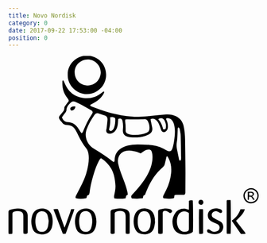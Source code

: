 ```yaml
---
title: Novo Nordisk
category: 0
date: 2017-09-22 17:53:00 -04:00
position: 0
---
```


<svg version="1.1"  xmlns="http://www.w3.org/2000/svg" xmlns:xlink="http://www.w3.org/1999/xlink" x="0px" y="0px"
	 viewBox="0 0 360 257" style="enable-background:new 0 0 360 257;" xml:space="preserve">
<g id="lgObK1.tif">
<g>
<path d="M116,199.9c-1.2,0.6-2,1-2.7,1.4c-0.4,1.2-0.7,2.3-1,3.4c-3.5,1.3-13.1,1.3-15.4,0c-0.7-1.7,0.1-3.1,0.9-4.6
			c2.8-5.4,5.7-10.8,8.4-16.3c4.2-8.6,7.2-17.6,8.7-27.1c0.8-5.5,1.2-11,0.2-16.5c-0.5-2.6-1.4-5.1-3.1-7.2
			c-4.5-5.6-8-11.8-11.2-18.2c-1.3-2.7-2.6-5.3-4.1-8c-2.7-4.9-6.9-7.4-12.5-7.4c-2.8,0-5.2-0.8-6.8-3.3c-0.5-0.9-1.3-1.5-2-2.3
			c-0.7-0.9-1.4-1.7-1.9-2.7c-1-1.8-0.9-3.6,0.5-5.2c1.5-1.7,3-3.5,4.4-5.3c1.3-1.6,2.2-3.3,2.1-5.6c-0.1-1.2,0.8-2.5,1.6-3.6
			c1.5-2.2,3.2-4.4,4.8-6.4c-0.1-1.9-1.1-3.2-2.1-4.5c-5.5-6.6-7.4-14.4-7.1-22.8c0-0.9-0.2-1.9,1-2.5c1.2,0.8,1.5,2.2,2,3.4
			c1.5,3.6,3.3,6.9,5.6,10c4,5.2,9.1,8.9,15.5,10.6c7.4,2.1,14.7,2.4,22.1-0.1c4.2-1.4,7.7-4,11.2-6.6c0.8-0.6,1.5-1.5,2.8-0.9
			c0,1.5-0.7,2.6-1.4,3.8c-3.8,6.4-9.6,10.4-16.1,13.7c-1,0.5-1.9,1-2.8,1.6c0.2,1.5,1.3,1.8,2.2,2.1c4.5,1.7,9,3.5,13.6,5.1
			c9.5,3.3,19.2,5.9,29.1,7.6c4.9,0.8,9.9,1.3,14.9,1.8c3.4,0.3,6.8,0.5,10.2,0.3c6.2-0.3,12.4-0.7,18.6-1.3
			c6.9-0.6,13.9-1.5,20.8-2c4.8-0.3,9.5,0.3,13.9,2.4c5.9,2.8,9.6,7.5,11.1,13.8c1.5,6.5,2.1,13.1,2.2,19.7
			c0.2,13.7,0.4,27.4,0.5,41.1c0.1,11.6-0.1,23.2-0.1,34.7c0,1.4,0.1,2.8-1.5,4c-0.6,0-1.5,0-2.4,0c-2.9,0-5.8,0-8.7,0
			c-1,0-2,0.2-2.8,0.3c-1,1.5,0.1,3.4-1.5,4.5c-3.7,1-12.5,0.9-14.8-0.1c-0.9-1.4-0.4-2.7,0.3-4.1c1.2-2.5,2.6-5,3.8-7.5
			c3.7-7.8,6.3-16,7.1-24.6c0.7-7.5-0.2-14.8-3.9-21.5c-0.4-0.7-0.9-1.5-1.4-2.2c-0.1-0.2-0.4-0.3-0.7-0.6c-1.1,1.5-1.1,3.2-1.5,4.8
			c-0.6,2.2-1,4.5-1.6,6.7c-0.5,1.8-1.4,3.2-2.8,4.4c-11.7,10-19.1,22.8-24.6,37c-0.3,0.7-0.5,1.4-0.8,2.1c-0.1,0.2-0.3,0.4-0.4,0.8
			c-0.7,0.4-1.5,0.9-2.2,1.3c-0.3,1.2-0.5,2.4-0.8,3.6c-5.4,0.8-10.6,0.6-15.7,0.3c-1.4-2.3-1.4-3.3,0.3-5.3
			c1.5-1.8,3.1-3.4,4.6-5.1c5.9-6.6,11.5-13.5,16-21.1c4.1-7.1,7.4-14.6,8.4-22.8c0.5-4.2,0.6-8.3-0.6-12.4
			c-0.9-2.9-2.1-3.8-5.2-3.6c-2.7,0.2-4.9,1.4-7,2.8c-1.3,0.8-2.5,1.7-3.8,2.7c-3.5-1.9-7.2-2.9-10.9-3.5c-4-0.7-7.9-0.9-11.9,0.3
			c-5.6,1.7-8.7,5.8-9.8,11.3c-0.5,2.5-0.2,4.9,0.3,7.3c1.7,7.4,4.5,14.4,7.2,21.5c2.4,6.1,4.6,12.3,6,18.7c0.3,1.2,0.4,2.5,0.5,3.6
			c-0.9,0.6-1.5,1.1-2.3,1.7c-0.2,1-0.5,2.2-0.9,3.7c-5.4,0.9-10.7,0.7-16,0.2c-1-1.9-0.6-3.3-0.3-4.8c1-4.7,2-9.3,1.7-14.1
			c-0.5-8.3-1.8-16.4-5.9-23.8c-3.5-6.1-8.3-10.9-14.1-14.8c-0.2-0.1-0.5-0.2-0.8-0.3c-1.7,1.1-2.5,2.9-3.4,4.6
			c-2.7,5.2-4.6,10.6-6.4,16.1c-2.5,7.8-4.5,15.7-5.9,23.7c-0.3,1.8-0.4,3.5-0.7,5.3C116.5,198.1,116.2,199.1,116,199.9z M204.6,91
			c0.1,0.8,0.1,1.5,0.2,2.1c0.7,3.4,1.5,6.8,2.1,10.2c0.7,4-0.6,7.3-4.3,9.3c-1.8,1-3.6,1.9-5.6,2.5c-6.9,2.3-14,2.5-21.2,2
			c-1.7-0.1-3.4-0.5-5-1c-3.9-1.2-6-4.1-6.1-8.2c0-1.3,0.1-2.5,0.2-3.8c0.3-3.5,0-7-0.7-10.4c-0.7-3.1-2.8-4.1-6.1-3
			c-0.1,0.4-0.2,0.9-0.2,1.4c-0.2,2.1-0.2,4.2-0.5,6.3c-0.4,3.4-1.4,6.7-3.6,9.4c-2.2,2.8-5.1,4.2-8.6,4.1c-2.9,0-4.9-2.4-4.4-5.3
			c0.2-1,0.5-2,0.6-3c0.5-3.9,0.9-7.8,1.2-11.6c0.2-3-1-5.3-4.1-6.3c-2.9-1-5.8-1.9-8.7-2.8c-2.7-0.9-4.6,0.1-6.1,2.3
			c-4.4,6.3-8.2,12.9-10.9,20.1c-1.5,4-2,8.1-1.1,12.3c1.5,7.2,5.7,12.6,12,16.4c9,5.4,17.7,11.2,26,17.6c0.6,0.5,1.4,0.8,2,1.1
			c1.4-1,1.1-2.1,1.2-3.2c0.2-5.4,2-10.2,6-13.9c3.8-3.4,8.3-5.6,13.3-6.7c4.8-1,9.6-1.5,14.4-1.4c5.1,0,10.2,0.3,15.3,0.5
			c7.5,0.3,14.6,2.1,21.3,5.6c1.9,1,3.7,2.1,5.6,3c3,1.4,5.4,0.6,6.7-2.4c0.7-1.4,1.1-3,1.5-4.6c1.2-4.5,1.7-9.2,2.2-13.8
			c0.4-4.4,0.6-8.8-0.1-13.2c-0.4-2.8-1-5.5-2.4-8c-1.6-2.8-3.9-4.7-7.3-4.9c-1-0.1-2.1-0.1-2.6,1.2c0.2,0.5,0.4,1.1,0.7,1.6
			c1.7,3.4,2.2,7.1,1.9,10.9c-0.2,2.1-1.1,3.9-2.8,5.2c-2.8,2.2-5.8,1.1-6.9-2.2c-1.1-3.1-2.2-6.3-3.6-9.2c-0.9-1.8-2.2-3.5-3.7-4.8
			C210.4,90.5,207.9,89.6,204.6,91z M77.1,88.5c1.9,4.7,4.4,6.6,8.7,6.8c5.9,0.3,10.4,2.8,13.7,7.6c1.4,2,2.7,4.1,4.1,6.2
			c0.5,0.7,1.1,1.4,1.7,2.1c1.7-0.7,2-2.1,2.5-3.3c3.3-8.3,7.2-16.3,12.2-23.8c0.7-1.1,1.4-2.2,1.2-3.5c-0.5-1.4-1.6-2.1-2.8-2.8
			c-4-2.2-8-4.5-12-6.7c-3.2-1.7-6.5-3.4-9.8-4.9c-1.9-0.9-4.1-1.2-5.8,0.3c-3.5,3-6.8,6.3-7.2,11.3c-0.1,1.6-0.8,2.9-1.8,4.1
			c-1.1,1.3-2.1,2.7-3.1,4.1C78,86.7,77.6,87.7,77.1,88.5z M168.2,91.6c-0.1,1.1-0.3,1.8-0.2,2.5c0.6,4.1,0.8,8.3,0.7,12.5
			c-0.1,2.7,0.2,4.4,4.1,5.9c0.8,0.3,1.6,0.5,2.4,0.7c8.1,1.3,15.9,0.5,23.5-2.5c2.6-1,3.9-2.9,4.2-5.6c0.4-3.9-0.5-7.6-2.3-11.1
			c-1-2-2.7-3-5-2.9c-1.3,0.1-2.5,0.2-3.8,0.2c-3.7,0.1-7.5,0.2-11.2,0.2c-3.3,0-6.6-0.3-9.9-0.3C170,91.2,169.2,91.4,168.2,91.6z
			 M244.4,102.8c-1.2,1.5-0.8,3-0.9,4.5c-0.2,4.1-0.3,8.3-0.6,12.4c-0.2,3-1,5.9-1,8.8c0,2.5,0.5,5.1,1,7.6
			c0.8,4.2,1.7,8.3,2.5,12.5c0.2,1,0.4,2,1.6,2.2c1.3-0.4,1.4-1.5,1.4-2.5c0.1-1.3,0.1-2.6,0-3.8c-0.1-9.9-0.2-19.7-0.5-29.6
			c-0.1-3.1-0.9-6.2-1.4-9.3C246.3,104.5,245.9,103.4,244.4,102.8z M144.8,106.2c1.4,2,2.6,2.3,4.2,1.3c1.5-1,2.3-2.5,3-4.1
			c1.6-3.9,1.8-8.1,1.8-12.3c0-0.6-0.4-1.3-0.5-1.8c-2.2-1.3-4.3-1.6-7-0.9C147.1,94.4,146.2,100.3,144.8,106.2z M215.6,91.2
			c3.9,4.1,5.9,9.1,7,14.3c2.5,0.7,3.8-0.1,4-2.3c0.1-1.6,0.3-3.3-0.1-4.8c-0.5-2.1-1.2-4.3-2.3-6.1
			C222.4,89.2,218.5,88.7,215.6,91.2z"/>
<path d="M85.4,27.1C85,12.1,97.7-0.4,112.9-0.4c15,0,27.7,11.6,27.7,27.6C140.7,42.6,128.2,55,113,55
			C97.3,54.9,84.9,41.6,85.4,27.1z M132.9,23.8C132.6,12,122.7,5,114.1,5.2c-10.4,0.2-18.9,8.3-18.7,18.6
			c0.1,10.9,8.3,18.7,18.6,18.8C125,42.6,132.6,34,132.9,23.8z"/>
<path d="M259.7,221.5c0-4.6,0-8.8,0-13c1.9-1,3.7-0.6,5.5-0.4c0.6,1.9,0.8,40.5,0.2,45.1c-0.7,0.5-1.6,1.4-2.7,1.8
			c-5.2,2.2-10.5,2.7-15.9,1c-4.4-1.4-7.6-4.2-9.2-8.5c-2.7-7.7-2.2-15,2.8-21.8c3.9-5.2,11.3-7.4,17.6-4.7
			C258.5,221,258.9,221.1,259.7,221.5z M259.7,226.3c-4.1-3.9-10.6-3.3-14,0.9c-4.6,5.7-4,16.5-0.3,21.7c2.7,3.8,7.1,5.2,11.5,3.8
			c2.1-0.7,2.7-1.4,2.8-3.7c0-2.3,0-4.6,0-6.9C259.7,236.8,259.7,231.6,259.7,226.3z"/>
<path d="M211.1,238.4c-0.5,3-0.7,6.1-1.6,9c-2,6.3-5.9,8.6-12,9.3c-2.9,0.4-5.8-0.2-8.5-1.1c-3.1-1-5.1-3.3-6.5-6.1
			c-2.2-4.7-2.7-9.6-2.1-14.7c0.3-2.6,1-5.1,2.1-7.6c2.9-6.2,9.6-8.3,15.1-7.6c8.6,1.1,12.2,7.2,13.1,14.6c0.2,1.3,0,2.7,0,4.1
			C210.8,238.4,210.9,238.4,211.1,238.4z M186.1,238.2c-0.2,3.5,0.3,6.9,1.8,10.2c1.4,2.9,3.6,4.7,6.9,4.8c3.5,0.2,6.2-1.1,7.8-4.2
			c0.6-1.1,1.1-2.3,1.4-3.5c0.4-1.6,0.5-3.4,0.7-5c0.5-3.9,0-7.8-1.4-11.5c-1.3-3.5-4-5.4-7.5-5.4c-4.1-0.1-6.6,1.6-8.2,5.3
			C186.3,231.7,186,234.9,186.1,238.2z"/>
<path d="M111,257c-1.8-0.3-3.7-0.5-5.5-1c-3.9-1.1-6.6-3.7-7.9-7.4c-2.3-6.5-2.4-13.2-0.2-19.7c2.2-6.5,8.8-10,15.6-9.2
			c6.6,0.8,10.9,4.5,12.6,11c1.5,5.7,1.5,11.5-0.5,17c-2.1,5.9-5.4,8.2-12.3,9.1c-0.6,0.1-1.2,0-1.8,0C111,256.8,111,256.9,111,257z
			 M101.8,238.3c0.1,3.6,0.4,7.1,2,10.4c1.4,2.8,3.6,4.4,6.9,4.5c4.3,0.1,7-1.6,8.4-5.6c0.7-2.1,1.2-4.4,1.4-6.7
			c0.5-4.1,0-8.2-1.4-12.1c-1.3-3.6-4.2-5.4-8.1-5.4c-3.7,0-6.5,2-7.7,5.5C102.2,232,101.8,235.1,101.8,238.3z"/>
<path d="M48.1,257c-1.7-0.3-3.4-0.4-5-0.9c-3.9-1.1-6.8-3.5-8.2-7.4c-2.4-6.3-2.4-12.8-0.5-19.2c2.1-7.1,8.9-10.7,15.9-9.8
			c7.4,1,12,5.7,13.1,13.5c0.6,3.9,0.5,7.8-0.3,11.6C61.4,252.7,56.8,256.7,48.1,257z M58,237.3c-0.4-2.2-0.9-5.2-1.7-8.1
			c-0.4-1.7-1.4-3.1-2.8-4.1c-4.1-3-11.2-1.9-13.2,4.1c-1.4,4.1-1.7,8.3-1.2,12.6c0.3,2.3,0.9,4.7,1.8,6.9c1.3,3.1,3.8,4.6,7.3,4.6
			c3.5,0,6-1.5,7.6-4.6C57.5,245.3,57.6,241.7,58,237.3z"/>
<path d="M174.3,255.8c-1.9,0.6-3.5,0.5-5.4,0c-0.1-1.1-0.2-2.1-0.2-3.1c0-7,0-14,0-21c0-1.1-0.1-2.2-0.3-3.3
			c-0.4-2.7-2-4.3-4.6-4.8c-2.6-0.5-5.3-0.5-7.8,0.3c-1.2,0.3-2.3,0.8-3,2.3c0,9.5,0,19.2,0,29c-1.7,1.6-3.5,0.8-5,0.8
			c-1.3-0.8-1-1.9-1-2.9c0-7.7,0-15.3,0-23c0-1.6,0-3.2,0-4.9c0-2.4,0.7-3.5,3-4.1c5.3-1.4,10.7-2.3,16.1-1.1
			c3.3,0.7,6.3,1.9,7.7,5.2c0.4,1.1,0.7,2.3,0.7,3.5c0.1,8.5,0,17,0,25.6C174.4,254.8,174.3,255.2,174.3,255.8z"/>
<path d="M27.4,255.4c-1.7,1.3-3.5,0.8-5.6,0.4c-0.1-1.1-0.2-2.1-0.2-3.1c0-7.2,0-14.5,0-21.7c0-1.1-0.1-2.2-0.4-3.3
			c-0.5-2-1.9-3.2-3.8-3.7c-2.8-0.8-5.6-0.8-8.3,0c-2.6,0.7-3.2,1.5-3.2,4.2c0,8.2,0,16.3,0,24.5c0,1-0.1,2-0.1,3
			c-1.8,1-3.5,0.5-5.3,0.5c-0.1-0.9-0.3-1.6-0.3-2.4c0-9.5,0-19.1,0-28.6c0-2.3,0.6-3.2,2.7-3.8c5.8-1.7,11.6-2.5,17.6-0.9
			c4.6,1.3,7.2,4.3,7.3,9c0.1,8.3,0,16.7,0,25C27.6,254.7,27.5,255,27.4,255.4z"/>
<path d="M285.9,250.8c1.2-1.4,2.5-1.3,3.8-0.5c0.7,0.4,1.4,1,2.1,1.4c2.6,1.7,5.4,2,8.3,0.7c2.1-0.9,3.4-2.4,3.7-4.8
			c0.2-2.4-0.8-4.1-2.8-5.3c-1.4-0.8-2.9-1.4-4.4-2c-2.6-1.2-5.1-2.3-7.2-4.3c-3.3-3-4-10.9,1.7-14.4c4.5-2.7,9.2-2.6,14-0.8
			c1.3,0.5,2.4,1.4,2.4,3c0,1.7-1,2.6-2.6,2.2c-0.9-0.2-1.7-0.7-2.5-1.2c-1.9-1.2-4-1.5-6.1-0.9c-3.9,1.1-5.1,5.7-2.2,8.5
			c1.1,1,2.5,1.7,3.9,2.4c2.3,1.3,4.8,2.3,7,3.6c5.8,3.4,5.1,12.4,0.3,15.7c-1.9,1.3-4,2-6.2,2.3c-3.6,0.5-7.1,0-10.5-1.5
			C286.3,254.2,285.7,253.2,285.9,250.8z"/>
<path d="M82.3,256c-1.5,0-2.6,0-3.9,0c-4.5-11.7-8.9-23.3-13.5-35.1c2.2-0.9,4.2-0.4,6.4-0.4c3.3,8.6,6.1,17.4,9.5,26.6
			c2.1-4.6,3.4-9,5-13.3c1.6-4.3,3.1-8.6,4.6-13.2c1.4,0,2.7,0,4.5,0c-1,4.2-2.7,7.9-4,11.8c-1.4,3.9-2.8,7.8-4.2,11.8
			C85.2,248.1,84,252.1,82.3,256z"/>
<path d="M314.7,207.5c1.6,0,3.3,0,4.9,0c0.6,2.1,0.6,45.9,0.1,48.5c-1.7,0-3.4,0-5.1,0c-0.2-0.2-0.2-0.2-0.3-0.3
			c-0.1-0.1-0.1-0.1-0.1-0.2c-0.1-0.5-0.2-1-0.2-1.5c0-15,0-30,0-45c0-0.2,0.1-0.5,0.1-0.7C314.2,208.1,314.4,208,314.7,207.5z"/>
<path d="M221.9,255.5c-2.3,1-4.3,1.1-6.4,0c0-1-0.1-1.8-0.1-2.6c0-9.1,0-18.2,0-27.3c0-3.4,0.4-4,3.6-4.8c4-1.1,8-1.6,12.1-0.7
			c1.9,0.4,3.9,0.8,4.5,3.1c-0.2,1.8-1.2,2.6-3.2,3c-0.7-0.4-1.7-1-2.7-1.7c-1.5-1.1-3.2-1.6-5-1.4c-1.7,0.2-2.6,1.1-2.7,2.8
			c-0.1,0.6,0,1.2,0,1.8c0,8.3,0,16.5,0,24.8C221.9,253.3,221.9,254.3,221.9,255.5z"/>
<path d="M333.9,220.7c2.1,0,4,0,6.2,0c-1.1,3.7-3,6.6-5.3,9.2c-2.2,2.5-4.7,4.9-7.3,7.5c1.9,2.4,3.7,4.9,5.7,7.4
			c2.1,2.7,4.2,5.4,6.3,8.1c0.6,0.8,1.1,1.7,1.8,2.8c-2.4,1.1-4.6,0.4-6.8,0.6c-4.4-6.4-8.8-12.7-13.3-19.2
			C327.4,233,331.4,227.5,333.9,220.7z"/>
<path d="M274.4,220.6c1.8,0,3.5,0,5.3,0c0.2,0.7,0.4,1.2,0.4,1.8c0,10.7,0,21.4,0,32.2c0,0.3-0.1,0.7-0.2,1
			c-1.8,1.1-3.6,0.6-5.4,0.4C274,254.1,273.9,223.7,274.4,220.6z"/>
<path d="M360,201.3c0,6.2-4.9,11.1-11,11c-5.8-0.1-10.7-4.5-10.9-10.9c-0.2-6,5-10.9,11.1-11C354.8,190.3,360.3,195.3,360,201.3z
			 M349,192.2c-4.8-0.3-9.1,4.6-9.1,9c0,4.5,4.2,9.4,9.3,9.2c5-0.2,9.1-4.2,9.1-9.1C358.4,197.2,354.6,191.9,349,192.2z"/>
<path d="M276.9,207.2c2.1,0,3.5,1.3,3.6,3.5c0.1,1.9-1.5,3.6-3.5,3.6c-2.1,0-3.6-1.5-3.6-3.5C273.5,208.6,274.8,207.2,276.9,207.2
			z"/>
<path d="M90.8,78.8c-1.3-0.8-2.1-1.9-1.6-3.8c1.8-2.3,4.4-2.5,7.2-2.1C96.2,76.2,93.9,78.6,90.8,78.8z"/>
<path d="M345.9,207.2c-0.7-0.1-1.1-0.1-1.6-0.2c0-3.8,0-7.5,0-11.5c1.7,0,3.4,0,5.1,0c2,0.1,3.4,1,3.8,2.4
			c0.4,1.5-0.3,2.7-2.1,3.9c-0.1,0.1-0.3,0.2-0.4,0.4c0.6,0.8,1.3,1.5,1.9,2.3c0.6,0.7,1,1.5,1.7,2.5c-0.9,0-1.6,0-2.3,0
			c-1.4-2.1-1.9-5.3-5.8-4.4C346,204.1,346,205.5,345.9,207.2z M351.2,198c-1.6-1.3-3.2-1-4.9-0.8c0,1.4,0,2.5,0,3.8
			c1.8,0.2,3.4,0.3,4.9-0.9C351.2,199.3,351.2,198.6,351.2,198z"/>
</g>
</g>
</svg>

